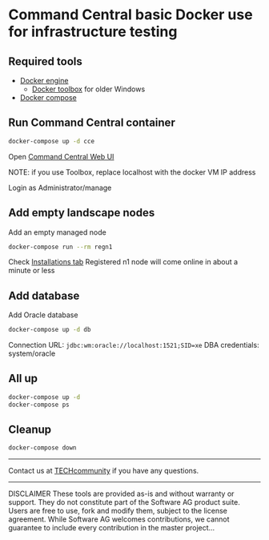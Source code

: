 # Command Central basic Docker use for infrastructure testing

## Required tools

* [Docker engine](https://www.docker.com/products/overview)
  * [Docker toolbox](https://docs.docker.com/toolbox/toolbox_install_windows/) for older Windows
* [Docker compose](https://docs.docker.com/compose/install/)

## Run Command Central container

```bash
docker-compose up -d cce
```
Open [Command Central Web UI](https://localhost:8091)

NOTE: if you use Toolbox, replace localhost with the docker VM IP address

Login as Administrator/manage

## Add empty landscape nodes

Add an empty managed node

```bash
docker-compose run --rm regn1
```

Check [Installations tab](https://localhost:8091/cce/web/#environment:ALL/t/1)
Registered n1 node will come online in about a minute or less

## Add database

Add Oracle database

```bash
docker-compose up -d db
```
Connection URL: ```jdbc:wm:oracle://localhost:1521;SID=xe```
DBA credentials: system/oracle


## All up

```bash
docker-compose up -d
docker-compose ps
```

## Cleanup

```bash
docker-compose down
```

_______________
Contact us at [TECHcommunity](mailto:technologycommunity@softwareag.com?subject=Github/SoftwareAG) if you have any questions.
_______________
DISCLAIMER
These tools are provided as-is and without warranty or support. They do not constitute part of the Software AG product suite. Users are free to use, fork and modify them, subject to the license agreement. While Software AG welcomes contributions, we cannot guarantee to include every contribution in the master project...

